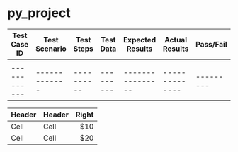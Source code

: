 # py_project


| Test Case ID | Test Scenario | Test Steps | Test Data | Expected Results | Actual Results | Pass/Fail |
| ------------ | ------------- | ---------- | --------- | ---------------- | -------------- | --------- |
|              |               |            |           |                  |                |           |
| ------------ | ------------- | ---------- | --------- | ---------------- | -------------- | --------- |



| Header | Header | Right  |
| ------ | ------ | -----: |
|  Cell  |  Cell  |   $10  |
|  Cell  |  Cell  |   $20  |
